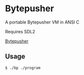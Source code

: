 # Bytepusher

A portable Bytepusher VM in ANSI C

Requires SDL2

[Bytepusher](https://esolangs.org/wiki/BytePusher)

## Usage

```
$ ./bp ./program
```